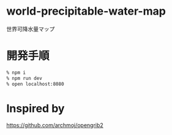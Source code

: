 # world-precipitable-water-map

世界可降水量マップ

# 開発手順

```sh
% npm i
% npm run dev
% open localhost:8080
```

# Inspired by

https://github.com/archmoj/opengrib2
